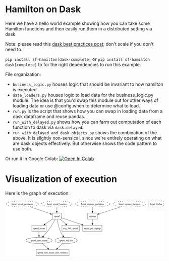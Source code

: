 # Hamilton on Dask

Here we have a hello world example showing how you can
take some Hamilton functions and then easily run them
in a distributed setting via dask.

Note: please read this [dask best practices post](https://docs.dask.org/en/stable/dataframe-best-practices.html);
don't scale if you don't need to.

`pip install sf-hamilton[dask-complete]`  or `pip install sf-hamilton dask[complete]` to for the right dependencies to run this example.

File organization:

* `business_logic.py` houses logic that should be invariant to how hamilton is executed.
* `data_loaders.py` houses logic to load data for the business_logic.py module. The
idea is that you'd swap this module out for other ways of loading data or use @config.when to determine what to load.
*  `run.py` is the script that shows how you can swap in loading data from a dask dataframe and reuse pandas.
*  `run_with_delayed.py` shows how you can farm out computation of each function to dask via `dask.delayed`.
*  `run_with_delayed_and_dask_objects.py` shows the combination of the above. It is slightly non-sensical, since we're
entirely operating on what are dask objects effectively. But otherwise shows the code pattern to use both.

Or run it in Google Colab:
[![Open In Colab](https://colab.research.google.com/assets/colab-badge.svg)
](https://colab.research.google.com/github/dagworks-inc/hamilton/blob/main/examples/dask/hello_world/notebook.ipynb)



# Visualization of execution
Here is the graph of execution:

![hello_world_dask](hello_world_dask.png)
